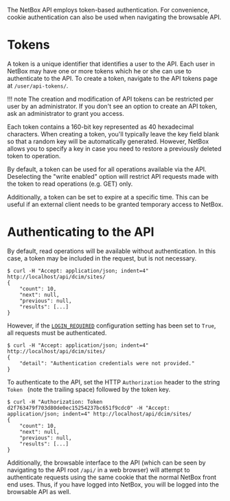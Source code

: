 The NetBox API employs token-based authentication. For convenience, cookie authentication can also be used when navigating the browsable API.

# Tokens

A token is a unique identifier that identifies a user to the API. Each user in NetBox may have one or more tokens which he or she can use to authenticate to the API. To create a token, navigate to the API tokens page at `/user/api-tokens/`.

!!! note
    The creation and modification of API tokens can be restricted per user by an administrator. If you don't see an option to create an API token, ask an administrator to grant you access.

Each token contains a 160-bit key represented as 40 hexadecimal characters. When creating a token, you'll typically leave the key field blank so that a random key will be automatically generated. However, NetBox allows you to specify a key in case you need to restore a previously deleted token to operation.

By default, a token can be used for all operations available via the API. Deselecting the "write enabled" option will restrict API requests made with the token to read operations (e.g. GET) only.

Additionally, a token can be set to expire at a specific time. This can be useful if an external client needs to be granted temporary access to NetBox.

# Authenticating to the API

By default, read operations will be available without authentication. In this case, a token may be included in the request, but is not necessary.

```
$ curl -H "Accept: application/json; indent=4" http://localhost/api/dcim/sites/
{
    "count": 10,
    "next": null,
    "previous": null,
    "results": [...]
}
```

However, if the [`LOGIN_REQUIRED`](../../configuration/optional-settings/#login_required) configuration setting has been set to `True`, all requests must be authenticated.

```
$ curl -H "Accept: application/json; indent=4" http://localhost/api/dcim/sites/
{
    "detail": "Authentication credentials were not provided."
}
```

To authenticate to the API, set the HTTP `Authorization` header to the string `Token ` (note the trailing space) followed by the token key.

```
$ curl -H "Authorization: Token d2f763479f703d80de0ec15254237bc651f9cdc0" -H "Accept: application/json; indent=4" http://localhost/api/dcim/sites/
{
    "count": 10,
    "next": null,
    "previous": null,
    "results": [...]
}
```

Additionally, the browsable interface to the API (which can be seen by navigating to the API root `/api/` in a web browser) will attempt to authenticate requests using the same cookie that the normal NetBox front end uses. Thus, if you have logged into NetBox, you will be logged into the browsable API as well.
